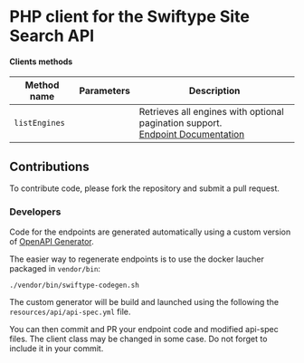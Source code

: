 # PHP client for the Swiftype Site Search API


#### Clients methods

Method name |Parameters| Description
------------|----------|------------
`listEngines` |  | Retrieves all engines with optional pagination support.<br />[Endpoint Documentation](https://swiftype.com/documentation/app-search/api/engines#list)


## Contributions

To contribute code, please fork the repository and submit a pull request.

### Developers

Code for the endpoints are generated automatically using a custom version of [OpenAPI Generator](https://github.com/openapitools/openapi-generator).

The easier way to regenerate endpoints is to use the docker laucher packaged in `vendor/bin`:

```bash
./vendor/bin/swiftype-codegen.sh
```

The custom generator will be build and launched using the following the `resources/api/api-spec.yml` file.

You can then commit and PR your endpoint code and modified api-spec files.
The client class may be changed in some case. Do not forget to include it in your commit.
